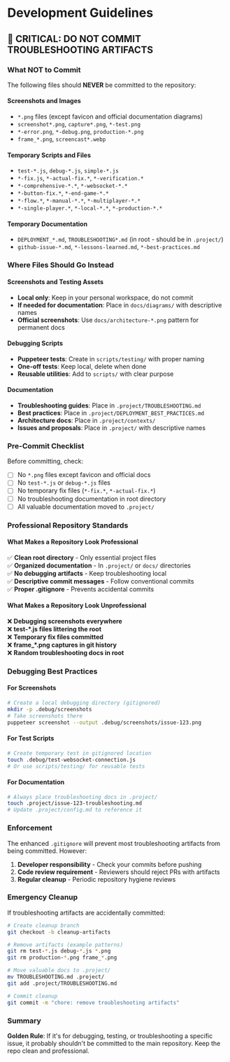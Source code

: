 # Development Guidelines

## 🚫 CRITICAL: DO NOT COMMIT TROUBLESHOOTING ARTIFACTS

### What NOT to Commit
The following files should **NEVER** be committed to the repository:

#### Screenshots and Images
- `*.png` files (except favicon and official documentation diagrams)
- `screenshot*.png`, `capture*.png`, `*-test.png`
- `*-error.png`, `*-debug.png`, `production-*.png`
- `frame_*.png`, `screencast*.webp`

#### Temporary Scripts and Files
- `test-*.js`, `debug-*.js`, `simple-*.js`
- `*-fix.js`, `*-actual-fix.*`, `*-verification.*`
- `*-comprehensive-*.*`, `*-websocket-*.*`
- `*-button-fix.*`, `*-end-game-*.*`
- `*-flow.*`, `*-manual-*.*`, `*-multiplayer-*.*`
- `*-single-player.*`, `*-local-*.*`, `*-production-*.*`

#### Temporary Documentation
- `DEPLOYMENT_*.md`, `TROUBLESHOOTING*.md` (in root - should be in `.project/`)
- `github-issue-*.md`, `*-lessons-learned.md`, `*-best-practices.md`

### Where Files Should Go Instead

#### Screenshots and Testing Assets
- **Local only**: Keep in your personal workspace, do not commit
- **If needed for documentation**: Place in `docs/diagrams/` with descriptive names
- **Official screenshots**: Use `docs/architecture-*.png` pattern for permanent docs

#### Debugging Scripts
- **Puppeteer tests**: Create in `scripts/testing/` with proper naming
- **One-off tests**: Keep local, delete when done
- **Reusable utilities**: Add to `scripts/` with clear purpose

#### Documentation
- **Troubleshooting guides**: Place in `.project/TROUBLESHOOTING.md`
- **Best practices**: Place in `.project/DEPLOYMENT_BEST_PRACTICES.md`
- **Architecture docs**: Place in `.project/contexts/`
- **Issues and proposals**: Place in `.project/` with descriptive names

### Pre-Commit Checklist

Before committing, check:
- [ ] No `*.png` files except favicon and official docs
- [ ] No `test-*.js` or `debug-*.js` files
- [ ] No temporary fix files (`*-fix.*`, `*-actual-fix.*`)
- [ ] No troubleshooting documentation in root directory
- [ ] All valuable documentation moved to `.project/`

### Professional Repository Standards

#### What Makes a Repository Look Professional
✅ **Clean root directory** - Only essential project files  
✅ **Organized documentation** - In `.project/` or `docs/` directories  
✅ **No debugging artifacts** - Keep troubleshooting local  
✅ **Descriptive commit messages** - Follow conventional commits  
✅ **Proper .gitignore** - Prevents accidental commits  

#### What Makes a Repository Look Unprofessional
❌ **Debugging screenshots everywhere**  
❌ **test-*.js files littering the root**  
❌ **Temporary fix files committed**  
❌ **frame_*.png captures in git history**  
❌ **Random troubleshooting docs in root**  

### Debugging Best Practices

#### For Screenshots
```bash
# Create a local debugging directory (gitignored)
mkdir -p .debug/screenshots
# Take screenshots there
puppeteer screenshot --output .debug/screenshots/issue-123.png
```

#### For Test Scripts
```bash
# Create temporary test in gitignored location
touch .debug/test-websocket-connection.js
# Or use scripts/testing/ for reusable tests
```

#### For Documentation
```bash
# Always place troubleshooting docs in .project/
touch .project/issue-123-troubleshooting.md
# Update .project/config.md to reference it
```

### Enforcement

The enhanced `.gitignore` will prevent most troubleshooting artifacts from being committed. However:

1. **Developer responsibility** - Check your commits before pushing
2. **Code review requirement** - Reviewers should reject PRs with artifacts
3. **Regular cleanup** - Periodic repository hygiene reviews

### Emergency Cleanup

If troubleshooting artifacts are accidentally committed:

```bash
# Create cleanup branch
git checkout -b cleanup-artifacts

# Remove artifacts (example patterns)
git rm test-*.js debug-*.js *.png
git rm production-*.png frame_*.png

# Move valuable docs to .project/
mv TROUBLESHOOTING.md .project/
git add .project/TROUBLESHOOTING.md

# Commit cleanup
git commit -m "chore: remove troubleshooting artifacts"
```

### Summary

**Golden Rule**: If it's for debugging, testing, or troubleshooting a specific issue, it probably shouldn't be committed to the main repository. Keep the repo clean and professional.